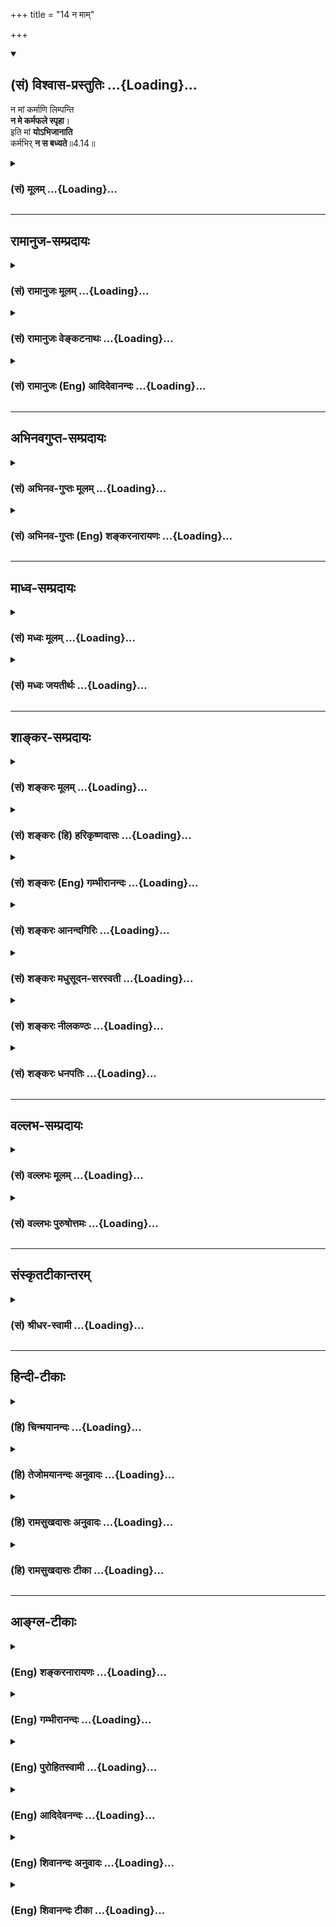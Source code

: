 +++
title = "14 न माम्"

+++
<div class="js_include" newlevelforh1="2" title="(सं) विश्वास-प्रस्तुतिः" unfilled url="/mahAbhAratam/vyAsaH/shlokashaH/06-bhIShma-parva/03-bhagavad-gItA-parva/saMskRtam/vishvAsa-prastutiH/04_jnAna-yogaH_brahmArp/14_na_mAm.md">
<details open><summary><h2>(सं) विश्वास-प्रस्तुतिः ...{Loading}...</h2></summary>

न मां कर्माणि लिम्पन्ति  
**न मे कर्मफले स्पृहा**।  
इति मां **योऽभिजानाति**  
कर्मभिर् **न स बध्यते**॥4.14॥
</details>
</div>
<div class="js_include collapsed" newlevelforh1="3" title="(सं) मूलम्" unfilled url="/mahAbhAratam/vyAsaH/shlokashaH/06-bhIShma-parva/03-bhagavad-gItA-parva/saMskRtam/mUlam/04_jnAna-yogaH_brahmArp/14_na_mAm.md">
<details><summary><h3>(सं) मूलम् ...{Loading}...</h3></summary>

न मां कर्माणि लिम्पन्ति न मे कर्मफले स्पृहा।  
इति मां योऽभिजानाति कर्मभिर्न स बध्यते।।4.14।।
</details>
</div>


_________________
## रामानुज-सम्प्रदायः
<div class="js_include collapsed" newlevelforh1="3" title="(सं) रामानुजः मूलम्" unfilled url="/mahAbhAratam/vyAsaH/shlokashaH/06-bhIShma-parva/03-bhagavad-gItA-parva/saMskRtam/rAmAnujaH/mUlam/04_jnAna-yogaH_brahmArp/14_na_mAm.md">
<details><summary><h3>(सं) रामानुजः मूलम् ...{Loading}...</h3></summary>

।।4.14।। यत इमानि विचित्रसृष्ट्यादीनि **न मां कर्माणि लिम्पन्ति** न मां
संबध्नन्ति। न मत्प्रयुक्तानि इमानि देवमनुष्यादिवैचित्र्याणि सृज्यानां
पुण्यपापरूपकर्मविशेषप्रयुक्तानि इत्यर्थः। अतः प्राप्ताप्राप्तविवेकन
विचित्रसृष्ट्यादेः न अहं कर्ता। यतश्च सृष्टाः क्षेत्रज्ञाः
सृष्टिलब्धकरणकलेवराः सृष्टिलब्धं भोग्यजातं फलसङ्गादिहेतुस्वकर्मानुगुणं
भुञ्जते सृष्ट्यादि**कर्मफले** च तेषाम् एव स्पृहा इति **न मे स्पृहा।  
  
तथा सूत्रकारः वैषम्यनैर्घृण्ये न सापेक्षत्वात् (ब्र॰ सू॰ 2।1।34) इति।
तथा आह भगवान् पराशरः निमित्तमात्रमेवायं सृज्यानां सर्गकर्माणि।
प्रधानकारणीभूता यतो वै सृज्यशक्तयः।। निमित्तमात्रं मुक्त्वेदं
नान्यत्किञ्चिदपेक्ष्यते। नीयते तपतां श्रेष्ठ स्वशक्त्या वस्तु
वस्तुताम्।। (वि॰ पु॰ 1।4।5152) इति। सृज्यानां देवादीनां क्षेत्रज्ञानां
सृष्टेः कारणमात्रम् एव अयं परमपुरुषः देवादिवैचित्र्ये तु प्रधानकारणं
सृज्यभूतक्षेत्रज्ञानां प्राचीनकर्मशक्तय एव। अतो निमित्तमात्रं मुक्तवा
सृष्टेः कर्तारं परमपूरुषं मुक्त्वा इदं क्षेत्रज्ञवस्तु देवादिविचित्रभावे
न अन्यद् अपेक्षते स्वगतप्राचीनकर्मशक्त्या एव हि देवादिवस्तुभावं नीयते
इत्यर्थः। एवम् उक्तेन प्रकारेण सृष्ट्यादेः कर्तारम् अपि अकर्तारं
सृष्ट्यादिकर्मफलसङ्गरहितं च** यो माम् अभिजानाति **स
कर्मयोगारम्भविरोधिभिः फलसङ्गादिहेतुभिः प्राचीन**कर्मभिः न संबध्यते
**मुच्यते इत्यर्थः।**

</details>
</div>
<div class="js_include collapsed" newlevelforh1="3" title="(सं) रामानुजः वेङ्कटनाथः" unfilled url="/mahAbhAratam/vyAsaH/shlokashaH/06-bhIShma-parva/03-bhagavad-gItA-parva/saMskRtam/rAmAnujaH/venkaTanAthaH/04_jnAna-yogaH_brahmArp/14_na_mAm.md">
<details><summary><h3>(सं) रामानुजः वेङ्कटनाथः ...{Loading}...</h3></summary>

  
  
।।4.14।। एककार्यापेक्षयैकस्यैव कर्तृत्वं तदभावश्चेति व्याहतमित्यभिप्रायेण
चोदयति कथमिति। कर्तृत्वं तावन्मुख्यम् अकर्तृत्वं तु
वैषम्यप्रयोजकत्वाभावादुच्यत इति व्यञ्जयति यत इति। कर्मशब्दोऽत्र न
पुण्यपापविषयः प्रकृतानुपयुक्तत्वादिदानीं कर्मवश्यत्वशङ्काभावात्
शङ्कितविरोधपरिहारात्मकत्वस्यैव
युक्तत्वादनपेक्षितविधानादपेक्षितविधानप्राबल्याच्चेत्यभिप्रायेणइमानि
विचित्रसृष्ट्यादीनि कर्माणीत्युक्तम्। न मां लिम्पन्ति इत्यस्य
मुख्यासङ्गतेर्लक्ष्यं तावदाह न मां ৷৷. सम्बध्नन्तीति। कथमेतावता
विरोधपरिहार इत्यत्राह न मत्प्रयुक्तानीति। वैषम्यांशे विशेषहेतुत्वं
निषिद्ध्यत इति न विरोध इति भावः। कस्तर्हि विषमसृष्टेर्विशेषहेतुः
इत्यत्राह तानीति। उक्तहेतुवशादकर्तृत्वव्यपदेशौचित्यं निगमयति अत
इति। प्राप्ताप्राप्तविवेकेन
पुण्यपापतारतम्यानुगुणसुखदुःखादिविषमसृष्टितारतम्यदर्शनकृतविशेषनिष्कर्षेणेत्यर्थः।
यथा विचित्रेष्वङ्कुरेषु क्षितिजलादीनि सामान्यकारणानि वैचित्र्यं
स्वबीजवैचित्र्यहेतुकं तद्वदिति भावः। एवं
विशेषप्रयोजकत्वाभावेनाकर्तृत्वमुक्तम्। अथ
विशेषसृष्टिफलनिस्स्पृहत्वेनाकर्तृत्वमुच्यत इत्यभिप्रायेणन मे कर्म
इत्यादिकं व्याख्याति यतश्चेति। स्वस्य स्पृहानिषेध इतरेषां
स्पृहासत्त्वाभिप्राय इति व्यञ्जनायसृष्टा इत्यादिकमुक्तम्। सृष्टाः
क्षेत्रज्ञा इति कर्मनिर्देशेन भोक्तृत्वदशापन्नक्षेत्रज्ञसिद्ध्यर्था
सृष्टिरित्यभिप्रेतम्। भोक्तृत्वोपयुक्ताकार उच्यतेसृष्टिलब्धकरणकलेवरा
इति। न हि मदीयकरणादिलाभार्था सृष्टिरिति भावः। फलसङ्गादिहेतुशब्दो
बहुव्रीहितत्पुरुषयोरन्यतरेण स्वकर्मविशेषकः। फलसङ्गादिहेतुभिः इति वा
पाठः। स्वकर्मानुगुणं न तु तन्निरपेक्षकेवलमत्सङ्कल्पविशेषानुगुणमिति
भावः। कर्मफले इत्यत्रापि कर्मशब्दः प्रकृतसृष्ट्यादिकर्मविषयः।
फलस्वभावात्तु पुण्यपापरूपं कर्म फलितमित्यभिप्रायेण सृष्ट्यादिफले कर्मफले
चेत्युक्तम्। प्रवाहानादिवासनामूलतत्तदिच्छानुरूपं प्रवर्तयन्
तत्तदिच्छाहेतुकतत्तत्पुण्यपापानुगुणं फलं प्रयच्छामि न तु स्वेच्छानुरूपं
प्रयच्छामि नापि स्वातन्त्र्यमात्रेण विषमं फलं ददामि न च स्वप्रयोजनार्थं
परान्पीडयामीत्येतदखिलमपिन मे स्पृहा इत्यन्तेनोक्तं भवति। अत्रोपनिषदं
पुण्यां कृष्णद्वैपायनोऽब्रवीत् म.भा.1।1।153 इति पञ्चमवेदे
गीतोपनिषत्सङ्ग्रहीतुः शारीरकसूत्रेणोक्तार्थं संवादयति तथाऽऽहेति।  
  
तत्पितुर्देवतापारमार्थ्यविदो वचनं च दर्शयति तथाऽऽहेति। तत्र हि
वराहप्रादुर्भावमभिधायभूराद्यांश्चतुरो लोकान्पूर्ववत्समकल्पयत्
वि.पु.1।4।49 इत्यन्तेन
पृथिवीसमुद्धरणभूपर्वतादिविभागदिकमुक्त्वाब्रह्मरूपधरो देवस्ततोऽसौ रजसा
वृतः। चकार सृष्टिं भगवांश्चतुर्वक्त्रधरो हरिः वि.पु.1।4।50 इति
चतुर्मुखशरीरस्य भगवतो विष्णोः स्वर्गादिलोकान्तर्वर्तिसृष्टिरेव प्रसक्ता।
ततोनिमित्तमात्रम् वि.पु.1।4।5152 इति श्लोकद्वयमुक्तम्। अनन्तरं चयथा
ससर्ज देवोऽयं देवर्षिपितृदानवान्। मनुष्यतिर्यग्वृक्षादीन्
भूव्योमसलिलौकसः वि.पु.1।5।1 इत्यादिःविस्तरात् वि.पु.1।5।2 इत्यन्तो
मैत्रेयप्रश्नोऽपि देवादिविषमसृष्टिविषयः। प्रतिवक्त्रा च भगवता
पराशरेणमैत्रेय कथयाम्येष श्रृणुष्व सुसमाहितः। यथा ससर्ज देवोऽसौ
देवादीनखिलान्विभुः वि.पु.1।5।3 इत्यारभ्यकिमन्यच्छ्रोतुमिच्छसि
वि.पु.1।5।24 इत्यन्तेनाल्पविस्तरे कृते पुनरतिविस्तरे मैत्रेण
पृष्टेकर्मभिर्भाविताः पूर्वैः कुशलाकुशलैस्तु ताः। ख्यात्या
तयाऽप्यनिर्मुक्ताः संहारेऽप्युपसंहृताः।। स्थावरान्ताः सुराद्याश्च प्रजा
ब्रह्मंश्चतुर्विधाः वि.पु.1।5।2627 इत्यादिना
तत्तत्कर्माधीनदेवादिविषमसृष्टिर्हि प्रपञ्च्यते। अतः पूर्वापरपर्यालोचनया
सृज्यशब्देनात्र देवमनुष्यादयः सृज्यविशेषा निर्दिश्यन्ते शक्तिशब्देन च
तत्तत्कर्मैव वक्ष्यति हि कर्मण्यपि शक्तिशब्दम्। अविद्या कर्मसंज्ञाऽन्या
तृतीया शक्तिरिष्यते वि.पु.6।7।61 इत्यादौ। निमित्तमात्रम् वि.पु.1।4।52 इति
च नोपादानत्वनिषेधः श्रुतिस्मृतिसूत्रपूर्वापरकोपप्रसङ्गात्।
अतस्तत्तत्कर्मविशेषप्रयुक्ततया प्रकरणोदितविषमसृष्टेर्वैषम्यांशं प्रति
प्राधान्यमनेन निषिध्यतेमयैवैते निहताः पूर्वमेव निमित्तमात्रं भव
सव्यसाचिन 11।33 इतिवत्प्रधानकारणीभूता यतो वै सृज्यशक्तयः वि.पु.1।4।51
इति। ह्यत्राप्युच्यते। नन्वेवं सत्यप्रधानत्वमीश्वरस्योक्तं स्यात् तदपि
सूत्रादिविरुद्धं कर्तृत्वविरुद्धं चस्वतन्त्रः कर्ता अष्टा.1।4।54 इति हि
कारकचक्रं प्रति प्राधान्यं कर्तृलक्षणं स्मरन्ति। अतोऽयं प्रधानशब्द
उपादानपर इति चेत् तन्न निमित्तोपादानैक्यश्रुत्यादिविरोधात् उपादाने
करणशब्दानौचित्याच्च। न चास्वातन्त्र्यप्रसङ्गः विशेषप्रयोजकस्य
करणभूतस्यादृष्टस्यापि तत्सापेक्षत्वात्। अतो द्वितीयश्लोकेनापि
साधारणकारणतयेश्वराकाङ्क्षणमसाधारणकारणान्तरनैरपेक्ष्यं चोच्यते।
तदेतदखिलमभिप्रेत्य श्लोकद्वयं व्याख्याति सृज्यानामिति। सृज्यशब्दस्य
प्रकरणविशेषितोऽर्थः क्षेत्रज्ञानामित्यनेनोक्तः।
निमित्तशब्दस्यात्रोपादानसहपठितनिमित्तपरत्वव्युदासायाह
कारणमात्रमिति। सृज्यशक्तयः इत्यत्र
समानाधिकरणसमासभ्रमव्युदासायसृज्यभूतेत्याद्युक्तम्। प्रलयकाले
करणकलेवरादिरहितानामविभागापन्नानां कथं कर्मेति शङ्काव्युदासाय
प्राचीनेत्युक्तम्। पूर्वकल्पसम्भवशरीरैः कर्माणि निष्पन्नानिनाभुक्तं
क्षीयते कर्म कल्पकोटिशतैरपि ब्र.वै.प्र.खं.26।70 इति हि स्मरन्ति न च
नित्यानां क्षेत्रज्ञानां प्रलयेऽप्यत्यन्ताविभागः। सूत्रितं चैतत् न
कर्माविभागादिति चेत् न अनादित्वादुपपद्यते चाप्युपलभ्यते च
ब्र.सू.2।1।3536 इति। वस्तुशब्दोऽत्र प्रकरणादिसिद्धसृज्यविशेषविशेषय
इत्यभिप्रायेण इदं क्षेत्रज्ञवस्त्वित्युक्तम्। स्वशक्त्या वस्तु वस्तुतां
नीयते इत्युक्ते अवस्थान्तरं नीयत इत्येवोक्तं भवति प्रागसतः
सत्तायोगित्वविवक्षायां सत्कार्यवादसिद्धान्तविरोधात्स्वशक्त्या वस्तु
वस्तुताम् इत्यत्र आत्माश्रयादिप्रसङ्गाच्च। तच्चावस्थान्तरमस्मिन्प्रकरणे
प्रलयदशापन्नानां देवादिभाव एवेत्यभिप्रायेणदेवादिवस्तुभावमित्युक्तम्।  
  
तदेवं कर्तृत्वाकर्तृत्वयोरविरोध उपपादितः उक्तार्थस्य प्रकृतोपयोग उच्यते
इति मामित्यादिना। इतिशब्दःचातुर्वर्ण्यम् 4।13 इत्यादिकं सर्वं
परामृशतीत्यभिप्रायेणाह एवमिति। कर्मभिरिति सामान्यतो निर्देशेऽपि
प्रकृतज्ञानमात्रात् सर्वकर्मविनाशायोगात्एवं ज्ञात्वा कृतं कर्म  
  

</details>
</div>
<div class="js_include collapsed" newlevelforh1="3" title="(सं) रामानुजः (Eng) आदिदेवानन्दः" unfilled url="/mahAbhAratam/vyAsaH/shlokashaH/06-bhIShma-parva/03-bhagavad-gItA-parva/saMskRtam/rAmAnujaH/english/AdidevAnandaH/04_jnAna-yogaH_brahmArp/14_na_mAm.md">
<details><summary><h3>(सं) रामानुजः (Eng) आदिदेवानन्दः ...{Loading}...</h3></summary>

4.14 These actions of varied nature like creation etc., do not contaminate Me i.e., do not bind Me. For the distinctions of gods, men etc., are not brought about by Me, but by the particular Karmas, good and evil, of created beings. Therefore by the process of discriminating between the acired and the inherent, it will be found that I am not the author of this varied creations etc. The created or embodied selves, who are endowed with bodies and organs at the time of creation in accordance with their own Karmas springing from attachment to fruits etc.,
experience all enjoyments available in creation. Thus for them (embodied selves) alone there is desire for the results of creation etc., and for the results of their Karmas. There is no desire in Me for it. The Sutrakara says to the same effect: 'No partiality or cruelty on account of there being dependence (on the Karma of souls for inealities' (Br.
S., 2.1.34). Bhagavan Parasara also says so: 'He (the Lord) is only the operative cause in the creation of beings. That from which the creative forces spring constitutes the material cause. Leaving aside the material cause, the being that becomes embodied does not reire the help of any other thing whatever. A thing is led into the condition in which it is,
O best of ascetics, only by its own potentiality' (V. P., 1.4.51-2). The Supreme Person is only the operative cause with regard to the creation of those to be created, i.e., the selves in the bodies of gods etc. The material cause for the differences into gods etc., is the potentiality in the form of previous Karmas of the selves to be created. Therefore,
leaving aside the operative cause, i.e., the Supreme Person, the creator, the embodied beings do not reire anything else for causing difference into conditions of gods etc. For these selves are led to take the forms of gods etc., by the potentiality of their own old Karma with which they are connected. Such is the meaning. He who knows Me thus to be the agent of creation etc., and still a non-agent, i.e., as one who has no desire for the results of the acts of creation etc., - such a person is not tied by previous actions, i.e., he is freed from the old Karmas which obstruct the undertaking of Karma Yoga by causing attachment to results. Such is the purport.

</details>
</div>


_________________
## अभिनवगुप्त-सम्प्रदायः
<div class="js_include collapsed" newlevelforh1="3" title="(सं) अभिनव-गुप्तः मूलम्" unfilled url="/mahAbhAratam/vyAsaH/shlokashaH/06-bhIShma-parva/03-bhagavad-gItA-parva/saMskRtam/abhinava-guptaH/mUlam/04_jnAna-yogaH_brahmArp/14_na_mAm.md">
<details><summary><h3>(सं) अभिनव-गुप्तः मूलम् ...{Loading}...</h3></summary>

।।4.13 4.14।। चातुर्वर्ण्यमिति। न मामिति। मम किल कथमाकाशकल्पस्य कर्मभिः
लेपः आकाशप्रतिमत्वं कामनाभावात्। इति +++(S इत्यनेन)+++ ज्ञानप्रकारेण यो
भगवन्तमेवाश्रयते सर्वत्र सर्वदाआनन्दघनं परमेश्वरमेव न वासुदेवात्परमस्ति
किंचित् इति रीत्या +++(N K नीत्या)+++ विमृशति तस्य किं कर्मभिः बन्धः।

</details>
</div>
<div class="js_include collapsed" newlevelforh1="3" title="(सं) अभिनव-गुप्तः (Eng) शङ्करनारायणः" unfilled url="/mahAbhAratam/vyAsaH/shlokashaH/06-bhIShma-parva/03-bhagavad-gItA-parva/saMskRtam/abhinava-guptaH/english/shankaranArAyaNaH/04_jnAna-yogaH_brahmArp/14_na_mAm.md">
<details><summary><h3>(सं) अभिनव-गुप्तः (Eng) शङ्करनारायणः ...{Loading}...</h3></summary>

4.13-14 Catur-varnyam etc. Na mam etc. How can there be taint of actions
in Me Who remain like the ether ; The comparison with ether is due to
the absence of desire \[in both\]. As such etc. : whosoever, with this
sort of thought, takes refuge in the Bhagavat i.e. contemplates
everywhere at all times on the Bliss-dense Supreme Lord as 'There exits
nothing othe than Vasudeva \[the Absolute\]' - for him can there be any
bondage by actions ;

</details>
</div>


_________________
## माध्व-सम्प्रदायः
<div class="js_include collapsed" newlevelforh1="3" title="(सं) मध्वः मूलम्" unfilled url="/mahAbhAratam/vyAsaH/shlokashaH/06-bhIShma-parva/03-bhagavad-gItA-parva/saMskRtam/madhvaH/mUlam/04_jnAna-yogaH_brahmArp/14_na_mAm.md">
<details><summary><h3>(सं) मध्वः मूलम् ...{Loading}...</h3></summary>

।।4.14।। अत एवन मां कर्माणि लिम्पन्ति 4।14 इतश्च न लिम्पन्तीत्याह न मे
कर्मफले स्पृहेति। इच्छामात्रं त्वस्ति न तु तत्राभिनिवेशः। तच्चोक्तम्
आकाङ्क्षन्नपि देवोऽसौ नेच्छते लोकवत्परः। न ह्याग्रहस्तस्य विष्णोर्ज्ञानं
कामो हि तस्य तु इति। न च केचिन्मुक्ता भवन्तीति क्रमेण सर्वमुक्तिः। तथा
हि श्रुतिः ज्ञात्वा तमेवं मनसा हृदि च भूयो न मृत्युमुपयाति विद्वान्
म.ना.उ. इति। कथं वा इत्यनन्ता वेत्यनन्तवदिति होवाच इति।

</details>
</div>
<div class="js_include collapsed" newlevelforh1="3" title="(सं) मध्वः जयतीर्थः" unfilled url="/mahAbhAratam/vyAsaH/shlokashaH/06-bhIShma-parva/03-bhagavad-gItA-parva/saMskRtam/madhvaH/jayatIrthaH/04_jnAna-yogaH_brahmArp/14_na_mAm.md">
<details><summary><h3>(सं) मध्वः जयतीर्थः ...{Loading}...</h3></summary>

।।4.14।। अपव्याख्यानस्य दूषणान्तरं सूचयन् क्रियावैलक्षण्यकथनस्य का
सङ्गतिः इत्यत उत्तरेण सङ्गतिमाह **अत एवे**ति। एवशब्देनास्मद्व्याख्यान
एवायं हेतुहेतुमद्भावो युज्यते न परव्याख्यान इति सूचयति। जीवानां
कर्मलेपेऽभिनिवेशादिकं कारणं तस्य नास्तीति। मिथ्यात्वं तु जीवक्रियायामपि
समानमिति तेषामपि लेपाभावे किमाश्रय आक्षेपः स्यात् ज्ञानेन विशेष इति चेत्
न तस्याश्रवणात्। लेपनिवारणं च व्यर्थम् तस्यापि मिथ्यात्वेन
ज्ञातव्यत्वात्। हेतुहेतुमतोरुक्तत्वात्न मे कर्म इति किमर्थं इत्यत आह
**इतश्चे**ति। नन्वात्मार्थं भगवतः फलस्पृहाभावेऽपि परार्थमस्त्येव
तत्कथमेवमुच्यते इत्यत आह **इच्छे**ति। तत्र कर्मफले येन
तत्प्राप्तिपर्यन्तं मनसो विक्षेपः सोऽभिनिवेशः। अत्र प्रमाणमाह
**तच्चे**ति। व्यत्ययो बहुलम् अष्टा.3।1।85 इति व्यत्ययः। ज्ञानं ज्ञानमिव
इति मामित्येवं ज्ञानिनो मुक्तिः फलमुच्यते। सा च वर्तमानप्रत्ययेन। प्राक्
च भूंतप्रत्ययेनमद्भावमागताः 4।10 इति। तत्रैकजीववादिनामाक्षेपमुद्भाव्य
प्रतिषेधति **न चे**ति। केचिदिदानीं मुक्ता भवन्ति केचिद्भूता इति
पक्षेऽतीत एव काले क्रमेण सर्वमुक्तिः स्यात्। तथा चेदानीं संसारानुपलम्भः
स्यादिति शङ्कनीयम्। कस्मात् यतः श्रुतिरेवमाशङ्क्य पर्यहार्षीदित्याह
**तथा ही**ति। हृदा बुद्ध्या च इत्येतत्कथं वा युज्यते
उक्ताक्षेपादित्याशङ्कायामनन्ता जीवा इत्युत्तरम्। ननु कालोऽप्यनन्तोऽत्
इत्यस्योत्तरमाह **अनन्तवदि**ति। यथा भगवान्
कालक्षणेभ्योऽप्यतिशयेनानन्तस्तथाऽनन्ताः कुत इति होवाच इति
श्रुत्यन्तरमिति।

</details>
</div>


_________________
## शाङ्कर-सम्प्रदायः
<div class="js_include collapsed" newlevelforh1="3" title="(सं) शङ्करः मूलम्" unfilled url="/mahAbhAratam/vyAsaH/shlokashaH/06-bhIShma-parva/03-bhagavad-gItA-parva/saMskRtam/shankaraH/mUlam/04_jnAna-yogaH_brahmArp/14_na_mAm.md">
<details><summary><h3>(सं) शङ्करः मूलम् ...{Loading}...</h3></summary>

।।4.14।। **न मां** तानि **कर्माणि लिम्पन्ति** देहाद्यारम्भकत्वेन
अहंकाराभावात्। **न** च तेषां कर्मणां फलेषु मे मम **स्पृहा** तृष्णा।
येषां तु संसारिणाम् अहं कर्ता इत्यभिमानः कर्मसु स्पृहा तत्फलेषु च तान्
कर्माणि लिम्पन्ति इति युक्तम् तदभावात् न मां कर्माणि लिम्पन्ति। **इति**
एवं **यः** अन्योऽपि **माम्** आत्मत्वेन **अभिजानाति** नाहं कर्ता न मे
कर्मफले स्पृहा इति **सः कर्मभिः न बध्यते** तस्यापि न देहाद्यारम्भकाणि
कर्माणि भवन्ति इत्यर्थः।। नाहं कर्ता न मे कर्मफले स्पृहा इति

</details>
</div>
<div class="js_include collapsed" newlevelforh1="3" title="(सं) शङ्करः (हि) हरिकृष्णदासः" unfilled url="/mahAbhAratam/vyAsaH/shlokashaH/06-bhIShma-parva/03-bhagavad-gItA-parva/saMskRtam/shankaraH/hindI/harikRShNadAsaH/04_jnAna-yogaH_brahmArp/14_na_mAm.md">
<details><summary><h3>(सं) शङ्करः (हि) हरिकृष्णदासः ...{Loading}...</h3></summary>

।।4.14।। जिन कर्मोंका तू मुझे कर्ता मानता है वास्तवमें मैं उनका अकर्ता ही
हूँ क्योंकि मुझमें अहंकारका अभाव है इसलिये वे कर्म देहादिकी उत्पत्तिके
कारण बनकर मुझे लिप्त नहीं करते और उन कर्मोंके फलमें मेरी लालसा अर्थात्
तृष्णा भी नहीं है। जिन संसारी मनुष्योंका कर्मोंमें मैं कर्ता हूँ ऐसा
अभिमान रहता है एवं जिनकी उन कर्मोंमें और उनके फलोमें लालसा रहती है उनको
कर्म लिप्त करते हैं यह ठीक है परंतु उन दोनोंका अभाव होनेके कारण वे (
कर्म ) मुझे लिप्त नहीं कर सकते। इस प्रकार जो कोई दूसरा भी मुझे आत्मरूपसे
जान लेता है कि मैं कर्मोंका कर्ता नहीं हूँ मेरी कर्मफलमें स्पृहा भी नहीं
है वह भी कर्मोंसे नहीं बँधता अर्थात् उसके भी कर्म देहादिके उत्पादक नहीं
होते।

</details>
</div>
<div class="js_include collapsed" newlevelforh1="3" title="(सं) शङ्करः (Eng) गम्भीरानन्दः" unfilled url="/mahAbhAratam/vyAsaH/shlokashaH/06-bhIShma-parva/03-bhagavad-gItA-parva/saMskRtam/shankaraH/english/gambhIrAnandaH/04_jnAna-yogaH_brahmArp/14_na_mAm.md">
<details><summary><h3>(सं) शङ्करः (Eng) गम्भीरानन्दः ...{Loading}...</h3></summary>

4.14 Because of the absence of egoism, those karmani, actions; na
limpanti, do not taint; mam, Me, by becoming the originators of body
etc. And me, for Me; na sprha, there is no hankering for the results of
those actions. But in the case of transmigrating beings, who have
self-identification in the form, 'I am the agent', and thirst for
actions as also for their results, it is reasonable that actions should
taint them. Owing to the absence of these, actions do not taint Me.
Anyone else, too, yah, who; abhijanati, knows; mam, Me; iti, thus, as
his own Self, and (knows), 'I am not an agent; I have no hankering for
the results of actions'; sah, he; na badhyate, does not become bound;
karmabhih, by actions. In his case also actions cease to be the
originators of body etc. This is the import.

</details>
</div>
<div class="js_include collapsed" newlevelforh1="3" title="(सं) शङ्करः आनन्दगिरिः" unfilled url="/mahAbhAratam/vyAsaH/shlokashaH/06-bhIShma-parva/03-bhagavad-gItA-parva/saMskRtam/shankaraH/AnandagiriH/04_jnAna-yogaH_brahmArp/14_na_mAm.md">
<details><summary><h3>(सं) शङ्करः आनन्दगिरिः ...{Loading}...</h3></summary>

।।4.14।। ईश्वरस्य कर्तृत्वभोक्तृत्वयोर्वस्तुतोऽभावे
कर्मतत्फलसंबन्धवैधुर्यं फलतीत्याह **येषां त्विति।**
कर्मतत्फलसंस्पर्शशून्यमीश्वरं पश्यतो दर्शनानुरूपं फलं दर्शयति **न
मामिति।** तानि कर्माणीति येषां कर्मणामहं कर्ता तवाभिमतस्तानीति यावत्।
देहेन्द्रियाद्यारम्भकत्वेन तेषां कर्मणामीश्वरे संस्पर्शाभावे तस्य
तत्कारणावस्थायामहंकाराभावं हेतुं करोति **अहंकाराभावादिति।**
कर्मफलतृष्णाभावाच्चेश्वरं कर्माणि न लिम्पन्तीत्याह **नचेति।** उक्तमेव
प्रपञ्चयति **येषां त्विति।** तदभावात्कर्मस्वहं कर्तेत्यभिमानस्य तत्फलेषु
स्पृहायाश्चाभावादित्यर्थः। ईश्वरस्य कर्मनिर्लेपेऽपि क्षेत्रज्ञस्य
किमायातमित्याशङ्क्योत्तरार्धं व्याचष्टे **इत्येवमिति।**
अभिज्ञानप्रकारमभिनयति **नाहमिति।** ज्ञानफलं कथयति **स कर्मभिरिति।**
कर्मासंबन्धं विदुषि विशदयति **तस्यापीति।**

</details>
</div>
<div class="js_include collapsed" newlevelforh1="3" title="(सं) शङ्करः मधुसूदन-सरस्वती" unfilled url="/mahAbhAratam/vyAsaH/shlokashaH/06-bhIShma-parva/03-bhagavad-gItA-parva/saMskRtam/shankaraH/madhusUdana-sarasvatI/04_jnAna-yogaH_brahmArp/14_na_mAm.md">
<details><summary><h3>(सं) शङ्करः मधुसूदन-सरस्वती ...{Loading}...</h3></summary>

।।4.14।। कर्माणि विश्वसर्गादीनि मां निरहंकारत्वेन कर्तृत्वाभिमानहीनं
भगवन्तं न लिम्पन्ति देहारम्भकत्वेन न बध्नन्ति। एवं कर्तृत्वं निराकरोति न
मे ममाप्तकामस्य कर्मफले स्पृहा तृष्णा। आप्तकामस्य का स्पृहा इति श्रुतेः।
कर्तृत्वाभिमानफलस्पृहाभ्यां हि कर्माणि लिम्पन्ति तदभावान्न मां कर्माणि
लिम्पन्ति इति एवं योऽन्योऽपि मामकर्तारमभोक्तारं चात्मत्वेनाभिजानाति
कर्मभिर्न स बध्यते। अकर्त्रात्मज्ञानेन मुच्यत इत्यर्थः।

</details>
</div>
<div class="js_include collapsed" newlevelforh1="3" title="(सं) शङ्करः नीलकण्ठः" unfilled url="/mahAbhAratam/vyAsaH/shlokashaH/06-bhIShma-parva/03-bhagavad-gItA-parva/saMskRtam/shankaraH/nIlakaNThaH/04_jnAna-yogaH_brahmArp/14_na_mAm.md">
<details><summary><h3>(सं) शङ्करः नीलकण्ठः ...{Loading}...</h3></summary>

।।4.14।। ननु कर्तुरपि कथमकर्तृत्वमत आह **न मामिति।** कर्मलेपोऽपि कुतो
नास्तीत्यत आह **न मे इति।** यः कर्तृत्वाभिमानी स लिप्यते यस्तु फलेच्छुः
स एवात्मनः कर्तृत्वं मनुत इति फलेच्छाभावादकर्ता अकर्तृत्वाच्च न
लिप्यतेऽथं इति मां योऽभिजानाति स कर्मफलस्पृहात्यागात्कर्मभिर्न बध्यते।

</details>
</div>
<div class="js_include collapsed" newlevelforh1="3" title="(सं) शङ्करः धनपतिः" unfilled url="/mahAbhAratam/vyAsaH/shlokashaH/06-bhIShma-parva/03-bhagavad-gItA-parva/saMskRtam/shankaraH/dhanapatiH/04_jnAna-yogaH_brahmArp/14_na_mAm.md">
<details><summary><h3>(सं) शङ्करः धनपतिः ...{Loading}...</h3></summary>

।।4.14।। अतएवाहंकाराभावात्तानि कर्माणि मां न लिम्पन्ति देहाद्यारम्भकत्वेन
न निबन्धन्ति। आसक्तं न कुर्वन्तीत्यर्थस्तु न मे कर्मफले स्पृहेत्यनेन
पौनरुक्त्यमभिप्रेत्याचार्यैर्न दर्शितः। मे मम कर्मफले स्पृहा तृष्णा
आसक्तिर्नास्ति। अतोऽपि मां कर्माणि न लिम्पन्तीत्येतत्। यत्तु ननु
कर्तुरपि कथमकर्तृत्वमत आह **न मामिति।** कर्मलेपोऽपि कुतो नास्तीत्यत आह
**न मे इति।** यः कर्तृत्वाभिमानी स लिप्यते। यस्तु फलेच्छुः स एवात्मनः
कर्तृत्वं मन्यत इति। फलेच्छाभावादकर्ताऽकर्तृत्वाच्च न लिप्यत इति
तच्चिन्त्यम्। कर्तृत्वाभिनिवेशस्य फलासक्तेश्च
बन्धकतयोक्तत्वेनात्रान्यथावर्णनस्या नौचित्यात्। फलेच्छारहितस्य
मुमुक्षोस्तावतैवाकर्तृत्वापत्त्या। निर्लेपत्वेन जन्माभावप्रसङ्गाश्च। मां
कर्माणि न लिम्पन्तीति क वक्तव्यम्। इति मां य आत्मत्वेनाभिजानाति
परात्माभिन्नस्य मे कर्तृत्वं कर्मफले स्पृहा च नास्तीति स कर्मभिर्न
निबध्यते। देहादि संबन्धं प्राप्य न संसरतीत्यर्थः। यत्तु मम निर्लेपत्वे
कारणं निरहंकारत्वनिस्पृहत्वादिकं जानतस्तस्याप्यहंकारशैथित्यादिति
तच्चिन्त्यम्। ईश्वराभेदसाक्षात्कारं विना
कर्तृत्वादेर्मूलोच्छेदाभावेनोक्तज्ञानवतो मोक्षासंभवात्। अन्यथा
मूर्खाणामप्येतावज्ज्ञानवतां कर्मप्रयुक्तबन्धनाभावप्रसङ्गात्।

</details>
</div>


_________________
## वल्लभ-सम्प्रदायः
<div class="js_include collapsed" newlevelforh1="3" title="(सं) वल्लभः मूलम्" unfilled url="/mahAbhAratam/vyAsaH/shlokashaH/06-bhIShma-parva/03-bhagavad-gItA-parva/saMskRtam/vallabhaH/mUlam/04_jnAna-yogaH_brahmArp/14_na_mAm.md">
<details><summary><h3>(सं) वल्लभः मूलम् ...{Loading}...</h3></summary>

।।4.14।। तथाहि न मामिति यतो न कर्मफल स्पृहेति इदमेव मम जीवतो
विलक्षणत्वमिति मां योऽभिजानाति सोऽपि मद्धर्मा भवति।

</details>
</div>
<div class="js_include collapsed" newlevelforh1="3" title="(सं) वल्लभः पुरुषोत्तमः" unfilled url="/mahAbhAratam/vyAsaH/shlokashaH/06-bhIShma-parva/03-bhagavad-gItA-parva/saMskRtam/vallabhaH/puruShottamaH/04_jnAna-yogaH_brahmArp/14_na_mAm.md">
<details><summary><h3>(सं) वल्लभः पुरुषोत्तमः ...{Loading}...</h3></summary>

  
  
।।4.14।। नन्वेवं चेद्विद्वांसः किमिति कर्म कुर्वन्ति तत्राह न मामिति। मां
कर्माणि न लिम्पन्ति वशे न कुर्वन्ति। मे मम कर्मफले यज्ञाद्ये
इन्द्रियादिवत् स्पृहा इच्छा न। इत्यनेन प्रकारेण मां योऽभितो जानाति स
फलभोगैर्न बध्यते।  
  

</details>
</div>


_________________
## संस्कृतटीकान्तरम्
<div class="js_include collapsed" newlevelforh1="3" title="(सं) श्रीधर-स्वामी" unfilled url="/mahAbhAratam/vyAsaH/shlokashaH/06-bhIShma-parva/03-bhagavad-gItA-parva/saMskRtam/shrIdhara-svAmI/04_jnAna-yogaH_brahmArp/14_na_mAm.md">
<details><summary><h3>(सं) श्रीधर-स्वामी ...{Loading}...</h3></summary>

।।4.14।। तदेव दर्शयन्नाह **न मामिति।** कर्माणि विश्व सृष्ट्यादीन्यपि मां
न लिम्पन्ति आसक्तं न कुर्वन्ति। निरहंकारत्वात्। आप्तकामत्वेन मम कर्मफले
स्पृहाभावाच्च मां न लिम्पन्तीति किं वक्तव्यम्। यतः कर्मफले
स्पृहाराहित्येन मां योऽभिजानाति सोऽपि कर्मभिर्न बध्यते। मम निर्लेपत्वे
कारणं निरहंकारत्वनिःस्पृहत्वादिकं जानतस्तस्याप्यहंकारादिशैथिल्यात्।

</details>
</div>


_________________
## हिन्दी-टीकाः
<div class="js_include collapsed" newlevelforh1="3" title="(हि) चिन्मयानन्दः" unfilled url="/mahAbhAratam/vyAsaH/shlokashaH/06-bhIShma-parva/03-bhagavad-gItA-parva/hindI/chinmayAnandaH/04_jnAna-yogaH_brahmArp/14_na_mAm.md">
<details><summary><h3>(हि) चिन्मयानन्दः ...{Loading}...</h3></summary>

।।4.14।। नित्य शुद्ध और परिपूर्ण आत्मा को किसी प्रकार की अपूर्णता का भान
नहीं हो सकता जो किसी इच्छा को जन्म दे। इस दृष्टि से श्रीकृष्ण भगवान्
कहते हैं कर्म मुझे दूषित नहीं कर सकते और न मुझे कर्मफल में कोई आसक्ति ही
है। इच्छा अथवा कर्म का बन्धन जीवअहंकार के लिये ही हो सकता है। मन और
बुद्धि की उपाधियों से युक्त चैतन्य आत्मा ही जीव कहा जाता है। इन उपाधियों
के दोषयुक्त होने पर जीव ही दूषित हुआ समझा जाता है। इसे एक दृष्टान्त के
द्वारा हम भली भांति समझ सकेंगे। यदि किसी पात्र में रखे जल में सूर्य
प्रतिबिम्वित होता है तो उस प्रतिबिम्ब की स्थिति पूर्णतया उस जल की स्थिति
पर निर्भर करती है। जल के शान्त अस्थिर अथवा मैले होने पर वह प्रतिबिम्ब भी
स्थिर क्षुब्ध अथवा धुंधला दिखाई देगा। परन्तु महाकाश स्थित वास्तविक सूर्य
पर इस चंचलता अथवा निश्चलता का कोई प्रभाव नहीं पड़ेगा। इसी प्रकार इच्छा
आसक्ति आदि का प्रभाव अहंकार पर ही पड़ता है। नित्य मुक्त चैतन्य स्वरूप
आत्मा इन सबसे किसी प्रकार भी दूषित नहीं होती। आत्मविकास की वैदिक साधना का
यह अर्थ नवीन प्रतीत होता है। क्या इसके पूर्व किसी ने इसका आचरण किया था
उत्तर है

</details>
</div>
<div class="js_include collapsed" newlevelforh1="3" title="(हि) तेजोमयानन्दः अनुवादः" unfilled url="/mahAbhAratam/vyAsaH/shlokashaH/06-bhIShma-parva/03-bhagavad-gItA-parva/hindI/tejomayAnandaH/anuvAdaH/04_jnAna-yogaH_brahmArp/14_na_mAm.md">
<details><summary><h3>(हि) तेजोमयानन्दः अनुवादः ...{Loading}...</h3></summary>

।।4.14।। कर्म मुझे लिप्त नहीं करते; न मुझे कर्मफल में स्पृहा है। इस
प्रकार मुझे जो जानता है, वह भी कर्मों से नहीं बन्धता है।।

</details>
</div>
<div class="js_include collapsed" newlevelforh1="3" title="(हि) रामसुखदासः अनुवादः" unfilled url="/mahAbhAratam/vyAsaH/shlokashaH/06-bhIShma-parva/03-bhagavad-gItA-parva/hindI/rAmasukhadAsaH/anuvAdaH/04_jnAna-yogaH_brahmArp/14_na_mAm.md">
<details><summary><h3>(हि) रामसुखदासः अनुवादः ...{Loading}...</h3></summary>

।।4.13 -- 4.14।। मेरे द्वारा गुणों और कर्मोंके विभागपूर्वक चारों
वर्णोंकी रचना की गयी है। उस-(सृष्टि-रचना आदि-) का कर्ता होनेपर भी मुझ
अव्यय परमेश्वरको तू अकर्ता जान। कारण कि कर्मोंके फलमें मेरी स्पृहा नहीं
है, इसलिये मुझे कर्म लिप्त नहीं करते। इस प्रकार जो मुझे तत्त्वसे जान
लेता है, वह भी कर्मोंसे नहीं बँधता।

</details>
</div>
<div class="js_include collapsed" newlevelforh1="3" title="(हि) रामसुखदासः टीका" unfilled url="/mahAbhAratam/vyAsaH/shlokashaH/06-bhIShma-parva/03-bhagavad-gItA-parva/hindI/rAmasukhadAsaH/TIkA/04_jnAna-yogaH_brahmArp/14_na_mAm.md">
<details><summary><h3>(हि) रामसुखदासः टीका ...{Loading}...</h3></summary>

4.14।।***व्याख्या--*'चातुर्वर्ण्यं'** **(टिप्पणी प₀ 235.1)** **'मया
सृष्टं गुणकर्मविभागशः'--**पूर्वजन्मोंमें किये गये कर्मोंके अनुसार
सत्त्व, रज और तम--इन तीनों गुणोंमें न्यूनाधिकता रहती है। सृष्टि-रचनाके
समय उन गुणों और कर्मोंके अनुसार भगवान् ब्राह्मण, क्षत्रिय, वैश्य और
शूद्र--इन चारों वर्णोंकी रचना करते हैं **(टिप्पणी प₀ 235.2)**। मनुष्यके
सिवाय देव, पितर, तिर्यक् आदि दूसरी योनियोंकी रचना भी भगवान् गुणों और
कर्मोंके अनुसार ही करते हैं। इसमें भगवान्की किञ्चिन्मात्र भी विषमता नहीं
है।**'चातुर्वर्ण्यम्'** पद प्राणिमात्रका उपलक्षण है। इसका तात्पर्य है कि
मनुष्य ही चार प्रकारके नहीं होते, अपितु पशु, पक्षी, वृक्ष आदि भी चार
प्रकारके होते हैं; जैसे--पक्षियोंमें कबूतर आदि ब्राह्मण, बाज आदि
क्षत्रिय, चील आदि वैश्य और कौआ आदि शूद्र पक्षी हैं। इसी प्रकार
वृक्षोंमें पीपल आदि ब्राह्मण, नीम आदि क्षत्रिय, इमली आदि वैश्य और बबूल
(कीकर) आदि शूद्र वृक्ष हैं। परन्तु यहाँ **'चातुर्वर्ण्यम्'** पदसे
मनुष्योंको ही लेना चाहिये; क्योंकि वर्ण-विभागको मनुष्य ही समझ सकते हैं
और उसके अनुसार कर्म कर सकते हैं। कर्म करनेका अधिकार मनुष्यको ही है।  
  
चारों वर्णोंकी रचना मैंने ही की है--इससे भगवान्का यह भाव भी है कि एक तो
ये मेरे ही अंश हैं; और दूसरे, मैं प्राणिमात्रका सुहृद् हूँ, इसलिये मैं
सदा उनके हितको ही देखता हूँ। इसके विपरीत ये न तो देवताके अंश हैं और न
देवता सबसे सुहृद् ही हैं। इसलिये मनुष्यको चाहिये कि वह अपने वर्णके
अनुसार समस्त कर्तव्य-कर्मोंसे मेरा ही पूजन करे (गीता 18। 46)।

</details>
</div>


_________________
## आङ्ग्ल-टीकाः
<div class="js_include collapsed" newlevelforh1="3" title="(Eng) शङ्करनारायणः" unfilled url="/mahAbhAratam/vyAsaH/shlokashaH/06-bhIShma-parva/03-bhagavad-gItA-parva/english/shankaranArAyaNaH/04_jnAna-yogaH_brahmArp/14_na_mAm.md">
<details><summary><h3>(Eng) शङ्करनारायणः ...{Loading}...</h3></summary>

4.14. Actions do not stain Me; nor do I have a desire for the fruits
\[of actions\] also. Whosoever comprehends Me as such, he is not bound by actions.

</details>
</div>
<div class="js_include collapsed" newlevelforh1="3" title="(Eng) गम्भीरानन्दः" unfilled url="/mahAbhAratam/vyAsaH/shlokashaH/06-bhIShma-parva/03-bhagavad-gItA-parva/english/gambhIrAnandaH/04_jnAna-yogaH_brahmArp/14_na_mAm.md">
<details><summary><h3>(Eng) गम्भीरानन्दः ...{Loading}...</h3></summary>

4.14 Actions do not taint Me; for Me there is no hankering for the results of actions. One who knows Me thus, does not become bound by actions.

</details>
</div>
<div class="js_include collapsed" newlevelforh1="3" title="(Eng) पुरोहितस्वामी" unfilled url="/mahAbhAratam/vyAsaH/shlokashaH/06-bhIShma-parva/03-bhagavad-gItA-parva/english/purohitasvAmI/04_jnAna-yogaH_brahmArp/14_na_mAm.md">
<details><summary><h3>(Eng) पुरोहितस्वामी ...{Loading}...</h3></summary>

4.14 My actions do not fetter Me, nor do I desire anything that they can bring. He who thus realises Me is not enslaved by action.

</details>
</div>
<div class="js_include collapsed" newlevelforh1="3" title="(Eng) आदिदेवनन्दः" unfilled url="/mahAbhAratam/vyAsaH/shlokashaH/06-bhIShma-parva/03-bhagavad-gItA-parva/english/AdidevanandaH/04_jnAna-yogaH_brahmArp/14_na_mAm.md">
<details><summary><h3>(Eng) आदिदेवनन्दः ...{Loading}...</h3></summary>

4.14 Works do not contaminate Me. In Me there is no desire for fruits of actions. He who understands Me thus is not bound by actions.

</details>
</div>
<div class="js_include collapsed" newlevelforh1="3" title="(Eng) शिवानन्दः अनुवादः" unfilled url="/mahAbhAratam/vyAsaH/shlokashaH/06-bhIShma-parva/03-bhagavad-gItA-parva/english/shivAnandaH/anuvAdaH/04_jnAna-yogaH_brahmArp/14_na_mAm.md">
<details><summary><h3>(Eng) शिवानन्दः अनुवादः ...{Loading}...</h3></summary>

4.14 Actions do not taint Me, nor have I a desire for the fruit of actions. He who knows Me thus is not bound by actions.

</details>
</div>
<div class="js_include collapsed" newlevelforh1="3" title="(Eng) शिवानन्दः टीका" unfilled url="/mahAbhAratam/vyAsaH/shlokashaH/06-bhIShma-parva/03-bhagavad-gItA-parva/english/shivAnandaH/TIkA/04_jnAna-yogaH_brahmArp/14_na_mAm.md">
<details><summary><h3>(Eng) शिवानन्दः टीका ...{Loading}...</h3></summary>

4.14 न not; माम् Me; कर्माणि actions; लिम्पन्ति taint; न not; मे to Me;
कर्मफले in the fruit of actions; स्पृहा desire; इति thus; माम् Me; यः
who; अभिजानाति knows; कर्मभिः by actions; न not; सः he; बध्यते is bound.Commentary As I have neither egoism nor desire for fruits; I am not bound by actions. Wordly people think they are the agents and they perfrom actions. They also expect fruits for their actions. So they take birth again and again. If one works without attachment; without egoism;
without expectation of fruits; he too will not be bound by actions. He will be freed from birth and death. (Cf.IX.9).

</details>
</div>
